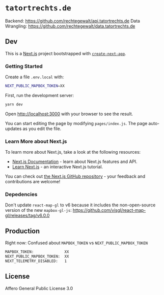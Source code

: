 # `tatortrechts.de`

Backend: <https://github.com/rechtegewalt/api.tatortrechts.de>
Data Wrangling: <https://github.com/rechtegewalt/data.tatortrechts.de>

## Dev

This is a [Next.js](https://nextjs.org/) project bootstrapped with [`create-next-app`](https://github.com/vercel/next.js/tree/canary/packages/create-next-app).

### Getting Started

Create a file `.env.local` with:

```bash
NEXT_PUBLIC_MAPBOX_TOKEN=XX
```

First, run the development server:

```bash
yarn dev
```

Open [http://localhost:3000](http://localhost:3000) with your browser to see the result.

You can start editing the page by modifying `pages/index.js`. The page auto-updates as you edit the file.

### Learn More about Next.js

To learn more about Next.js, take a look at the following resources:

- [Next.js Documentation](https://nextjs.org/docs) - learn about Next.js features and API.
- [Learn Next.js](https://nextjs.org/learn) - an interactive Next.js tutorial.

You can check out [the Next.js GitHub repository](https://github.com/vercel/next.js/) - your feedback and contributions are welcome!

### Depedencies

Don't update `react-map-gl` to v6 because it includes the non-open-source version of the new `mapbox-gl-js`: <https://github.com/visgl/react-map-gl/releases/tag/v6.0.0>

## Production

Right now: Confused about `MAPBOX_TOKEN` vs `NEXT_PUBLIC_MAPBOX_TOKEN`

```bash
MAPBOX_TOKEN:              XX
NEXT_PUBLIC_MAPBOX_TOKEN:  XX
NEXT_TELEMETRY_DISABLED:   1
```

## License

Affero General Public License 3.0
